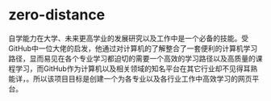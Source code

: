 # zero-distance
自学能力在大学、未来更高学业的发展研究以及工作中是一个必备的技能。受GitHub中一位大佬的启发，他通过对计算机的了解整合了一套便利的计算机学习路径，显而易见在各个专业学习都迫切的需要一个高效的学习路径以及高质量的课程学习，而GitHub作为计算机以及相关领域的知名平台在其它行业却不见得耳熟能详，。所以该项目目标是创建一个为各专业以及各行业工作中高效学习的网页平台。

